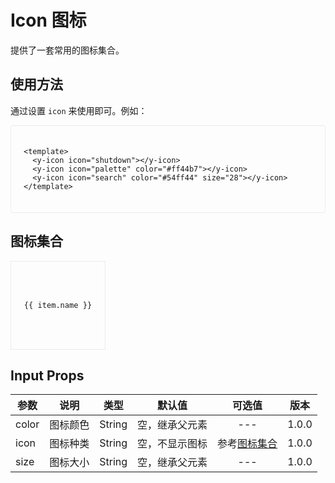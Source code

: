 # Icon 图标
提供了一套常用的图标集合。

## 使用方法
通过设置 `icon` 来使用即可。例如：

<div class="demo demo-icon">
  <y-icon icon="shutdown"></y-icon>
  <y-icon icon="palette" color="#ff44b7"></y-icon>
  <y-icon icon="search" color="#54ff44" size="28"></y-icon>

  ```vue
  <template>
    <y-icon icon="shutdown"></y-icon>
    <y-icon icon="palette" color="#ff44b7"></y-icon>
    <y-icon icon="search" color="#54ff44" size="28"></y-icon>
  </template>
  ```
</div>


## 图标集合
<div class="icon-list">
  <div class="icon-item" v-for="(item, index) in icons">
    <y-icon :icon="item.name"></y-icon>
    <div class="icon-item-text">{{ item.name }}</div>
  </div>
</div>

## Input Props
<div class="props-table">

| 参数          | 说明        |  类型  |     默认值     |     可选值     |  版本  |
| ------------- |:----------:| -------|:--------------:|:--------------:| ------ |
| color         | 图标颜色    | String | 空，继承父元素  | ---            | 1.0.0 |
| icon          | 图标种类    | String | 空，不显示图标  | 参考[图标集合](#图标集合)    | 1.0.0 |
| size          | 图标大小    | String | 空，继承父元素  | ---            | 1.0.0 |

</div>

<script setup lang="ts">
import icons from '../../packages/theme-chalk/src/svgs/svg-list.ts';
</script>

<style>
.demo {
  border: 1px solid #ebebeb;
  border-radius: 3px;
  transition: .2s;
  padding: 20px;
}
.demo-icon .y-icon {
  padding: 10px;
}

.icon-list {
  display: inline-block;
}
.icon-item {
  display: inline-flex;
  flex-direction: column;
  justify-content: center;
  text-align: center;
  border: 1px solid #ebebeb;
  width: 25%;
  height: 140px;
  min-width: 150px;
}
.icon-item .y-icon {
  margin: 0 auto;
  font-size: 26px;
  margin-bottom: 15px;
}
.icon-item-text {
  font-family: Lucida Console,Consolas,Monaco,Andale Mono,Ubuntu Mono,monospace;
  font-size: 12px;
  max-height: 20px;
  padding: 0 8px; 
}
</style>